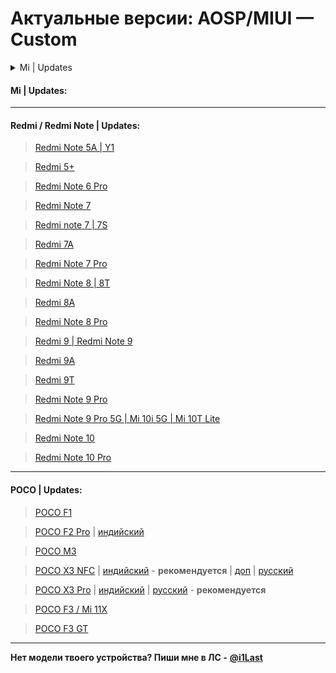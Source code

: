 # Актуальные версии: AOSP/MIUI — Custom

<details>

<summary>Mi | Updates</summary>

* [Mi A3](https://t.me/mi\_a3updates)
* [Mi 8](https://t.me/mi8arsenal)
* [Mi 8 Lite](https://t.me/mi8liteupdate)
* [Mi 8 Pro | 8 Explorer](https://t.me/mi8proupdates)
* [Mi 9](https://t.me/mi9globalupdates)
* [Mi CC9 | Mi 9 Lite](https://t.me/PyxisUpdates)
* [Mi Note 10](https://t.me/MiNote10Updates)
* [Mi Note 10 Lite](https://t.me/note10liteupdates)
* [Mi 10i | 10T Lite](https://t.me/Gauguin\_Updates)
* [Mi 10i 5G | Mi 10T Lite | Redmi Note 9 Pro 5G](https://t.me/Mi10i5GOfficialUpdates)
* [Mi 10T | Mi 10T Pro](https://t.me/Mi10TSeriesUpdates)
* [Mi 11 Lite](https://t.me/XiaomiMi11LiteUpdates)
* [Mi 11X | POCO F3](https://t.me/pocoF3GlobalUpdates)

</details>



#### Mi | Updates: <a href="#mi-or-updates" id="mi-or-updates"></a>

>

***

#### Redmi / Redmi Note | Updates: <a href="#redmi-redmi-note-or-updates" id="redmi-redmi-note-or-updates"></a>

> [Redmi Note 5A | Y1](https://t.me/rn5a\_update)

> [Redmi 5+](https://t.me/vince\_news)

> [Redmi Note 6 Pro](https://t.me/tulipromindo)

> [Redmi Note 7](https://t.me/redminote7update)

> [Redmi note 7 | 7S](https://t.me/RedmiNote7Updates)

> [Redmi 7A](https://t.me/Redmi7AUpdates)

> [Redmi Note 7 Pro](https://t.me/redmi\_note\_7\_pro\_updates)

> [Redmi Note 8 | 8T](https://t.me/rn8updates)

> [Redmi 8A](https://t.me/Redmi8AUpdates)

> [Redmi Note 8 Pro](https://t.me/RedmiNote8ProUpdates)

> [Redmi 9 | Redmi Note 9](https://t.me/HelioG85\_Updates)

> [Redmi 9A](https://t.me/Redmi9AUpdate)

> [Redmi 9T](https://t.me/Redmi9TUpdates)

> [Redmi Note 9 Pro](https://t.me/RN9ProUpdate)

> [Redmi Note 9 Pro 5G | Mi 10i 5G | Mi 10T Lite](https://t.me/Mi10i5GOfficialUpdates)

> [Redmi Note 10](https://t.me/Note10\_Updates)

> [Redmi Note 10 Pro](https://t.me/RedmiNote10ProChannel)

***

#### POCO | Updates: <a href="#poco-or-updates" id="poco-or-updates"></a>

> [POCO F1](https://t.me/PocoPhoneGlobalUpdates)

> [POCO F2 Pro](https://t.me/PocoF2ProGlobalReleases) | [индийский](https://t.me/PocoF2ProCH)

> [POCO M3](https://t.me/PocoM3GlobalUpdates)

> [POCO X3 NFC](https://t.me/PocoX3OfficialUpdates) | [индийский](https://t.me/PocoX3\_Official) - **рекомендуется** | [доп](https://t.me/PocoX3IDUpdate) | [русский](https://t.me/PocoRussiaX3Updates)

> [POCO X3 Pro](https://t.me/PocoX3ProUpdates) | [индийский](https://t.me/PocoX3ProIndonesiaUpdate) | [русский](https://t.me/PocoRussiaX3PROUpdates) - **рекомендуется**

> [POCO F3 / Mi 11X](https://t.me/pocoF3GlobalUpdates)

> [POCO F3 GT](https://t.me/PocoF3GTUpdates)

***

**Нет модели твоего устройства? Пиши мне в ЛС -** [**@i1Last**](https://t.me/i1Last)
